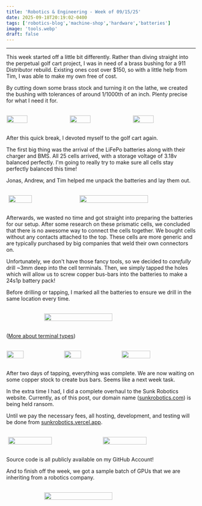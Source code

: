 ```yaml
---
title: 'Robotics & Engineering - Week of 09/15/25'
date: 2025-09-18T20:19:02-0400
tags: ['robotics-blog','machine-shop','hardware','batteries']
image: 'tools.webp'
draft: false
---
```


---

This week started off a little bit differently. Rather than diving straight into the perpetual golf cart project, I was in need of a brass bushing for a 911 Distributor rebuild. Existing ones cost over $150, so with a little help from Tim, I was able to make my own free of cost.

By cutting down some brass stock and turning it on the lathe, we created the bushing with tolerances of around 1/1000th of an inch. Plenty precise for what I need it for.

<br>

 <div style="display:flex">  
    <br>
        <img onclick="window.location.href=this.src;" style="display: block; margin-left: auto; margin-right: auto; width: 33%; height: auto;" src="/posts/09-15-25/cut.webp"/></img>    
        <img onclick="window.location.href=this.src;" style="display: block; margin-left: auto; margin-right: auto; width: 33%; height: auto;" src="/posts/09-15-25/brass.webp"/></img>              
        <img onclick="window.location.href=this.src;" style="display: block; margin-left: auto; margin-right: auto; width: 33%; height: auto;" src="/posts/09-15-25/tools.webp"/></img>                                                                    
    <br>    
</div> 

<br>

After this quick break, I devoted myself to the golf cart again.

The first big thing was the arrival of the LiFePo batteries along with their charger and BMS. All 25 cells arrived, with a storage voltage of 3.18v balanced perfectly. I'm going to really try to make sure all cells stay perfectly balanced this time!

Jonas, Andrew, and Tim helped me unpack the batteries and lay them out.

<br>

 <div style="display:flex">  
    <br>
        <img onclick="window.location.href=this.src;" style="display: block; margin-left: auto; margin-right: auto; width: 35%; height: auto;" src="/posts/09-15-25/new.webp"/></img>    
        <img onclick="window.location.href=this.src;" style="display: block; margin-left: auto; margin-right: auto; width: 60%; height: auto;" src="/posts/09-15-25/stack.webp"/></img>                                                                              
    <br>    
</div> 

<br>

Afterwards, we wasted no time and got straight into preparing the batteries for our setup. After some research on these prismatic cells, we concluded that there is no awesome way to connect the cells together. We bought cells without any contacts attached to the top. These cells are more generic and are typically purchased by big companies that weld their own connectors on. 

Unfortunately, we don't have those fancy tools, so we decided to *carefully* drill ~3mm deep into the cell terminals. Then, we simply tapped the holes which will allow us to screw copper bus-bars into the batteries to make a 24s1p battery pack!

Before drilling or tapping, I marked all the batteries to ensure we drill in the same location every time.

<br>

 <div style="display:flex">  
    <br>
        <img onclick="window.location.href=this.src;" style="display: block; margin-left: auto; margin-right: auto; width: 60%; height: auto;" src="/posts/09-15-25/marked.webp"/></img>                                                                
    <br>    
</div> 

<br>

([More about terminal types](https://lythbattery.com/how-to-choose-the-lithium-ion-battery-terminals/))

<br>

 <div style="display:flex">  
    <br>
        <img onclick="window.location.href=this.src;" style="display: block; margin-left: auto; margin-right: auto; width: 30%; height: auto;" src="/posts/09-15-25/drill.webp"/></img>    
        <img onclick="window.location.href=this.src;" style="display: block; margin-left: auto; margin-right: auto; width: 30%; height: auto;" src="/posts/09-15-25/tap.webp"/></img>   
        <img onclick="window.location.href=this.src;" style="display: block; margin-left: auto; margin-right: auto; width: 39%; height: auto;" src="/posts/09-15-25/terminal-types.webp"/></img>                                                                              
    <br>    
</div> 

<br>

After two days of tapping, everything was complete. We are now waiting on some copper stock to create bus bars. Seems like a next week task.

In the extra time I had, I did a complete overhaul to the Sunk Robotics website. Currently, as of this post, our domain name ([sunkrobotics.com](https://sunkrobotics.com/)) is being held ransom. 

Until we pay the necessary fees, all hosting, development, and testing will be done from [sunkrobotics.vercel.app](https://sunkrobotics.vercel.app/).


<br>

 <div style="display:flex">  
    <br>
        <img onclick="window.location.href=this.src;" style="display: block; margin-left: auto; margin-right: auto; width: 48%; height: auto;" src="/posts/09-15-25/old-site.webp"/></img>    
        <img onclick="window.location.href=this.src;" style="display: block; margin-left: auto; margin-right: auto; width: 48%; height: auto;" src="/posts/09-15-25/new-site.webp"/></img>                                                                              
    <br>    
</div> 

<br>

Source code is all publicly available on my GitHub Account!

And to finish off the week, we got a sample batch of GPUs that we are inheriting from a robotics company.

<br>

 <div style="display:flex">  
    <br>
        <img onclick="window.location.href=this.src;" style="display: block; margin-left: auto; margin-right: auto; width: 60%; height: auto;" src="/posts/09-15-25/gpu.webp"/></img>                                                                             
    <br>    
</div> 

<br>